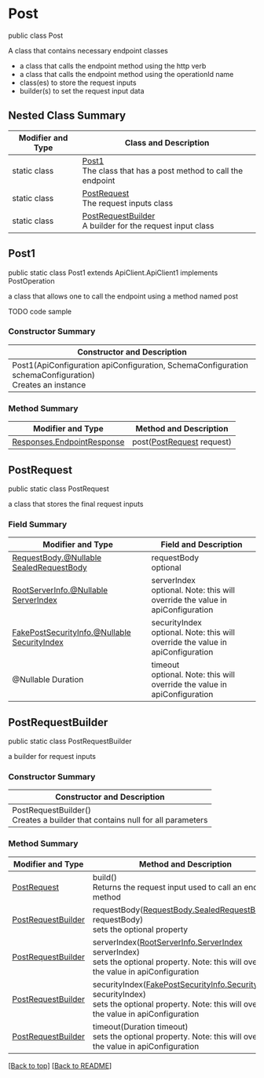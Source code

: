 # Post

public class Post

A class that contains necessary endpoint classes
- a class that calls the endpoint method using the http verb
- a class that calls the endpoint method using the operationId name
- class(es) to store the request inputs
- builder(s) to set the request input data

## Nested Class Summary
| Modifier and Type | Class and Description |
| ----------------- | --------------------- |
| static class | [Post1](#post1)<br>The class that has a post method to call the endpoint |
| static class | [PostRequest](#postrequest)<br>The request inputs class |
| static class | [PostRequestBuilder](#postrequestbuilder)<br>A builder for the request input class |

## Post1
public static class Post1 extends ApiClient.ApiClient1 implements PostOperation<br>

a class that allows one to call the endpoint using a method named post

TODO code sample

### Constructor Summary
| Constructor and Description |
| --------------------------- |
| Post1(ApiConfiguration apiConfiguration, SchemaConfiguration schemaConfiguration)<br>Creates an instance |

### Method Summary
| Modifier and Type | Method and Description |
| ----------------- | ---------------------- |
| [Responses.EndpointResponse](../../paths/fake/post/Responses.md#endpointresponse) | post([PostRequest](#postrequest) request) |

## PostRequest
public static class PostRequest<br>

a class that stores the final request inputs

### Field Summary
| Modifier and Type | Field and Description |
| ----------------- | --------------------- |
| [RequestBody.@Nullable SealedRequestBody](../../paths/fake/post/RequestBody.md#sealedrequestbody) | requestBody<br>optional |
| [RootServerInfo.@Nullable ServerIndex](../../RootServerInfo.md#serverindex) | serverIndex<br>optional. Note: this will override the value in apiConfiguration |
| [FakePostSecurityInfo.@Nullable SecurityIndex](../../paths/fake/post/FakePostSecurityInfo.md#securityindex) | securityIndex<br>optional. Note: this will override the value in apiConfiguration |
| @Nullable Duration | timeout<br>optional. Note: this will override the value in apiConfiguration |

## PostRequestBuilder
public static class PostRequestBuilder<br>

a builder for request inputs

### Constructor Summary
| Constructor and Description |
| --------------------------- |
| PostRequestBuilder()<br>Creates a builder that contains null for all parameters |

### Method Summary
| Modifier and Type | Method and Description |
| ----------------- | ---------------------- |
| [PostRequest](#postrequest) | build()<br>Returns the request input used to call an endpoint method |
| [PostRequestBuilder](#postrequestbuilder) | requestBody([RequestBody.SealedRequestBody](../../paths/fake/post/RequestBody.md#sealedrequestbody) requestBody)<br>sets the optional property |
| [PostRequestBuilder](#postrequestbuilder) | serverIndex([RootServerInfo.ServerIndex](../../RootServerInfo.md#serverindex) serverIndex)<br>sets the optional property. Note: this will override the value in apiConfiguration |
| [PostRequestBuilder](#postrequestbuilder) | securityIndex([FakePostSecurityInfo.SecurityIndex](../../paths/fake/post/FakePostSecurityInfo.md#securityindex) securityIndex)<br>sets the optional property. Note: this will override the value in apiConfiguration |
| [PostRequestBuilder](#postrequestbuilder) | timeout(Duration timeout)<br>sets the optional property. Note: this will override the value in apiConfiguration |

[[Back to top]](#top) [[Back to README]](../../../README.md)
